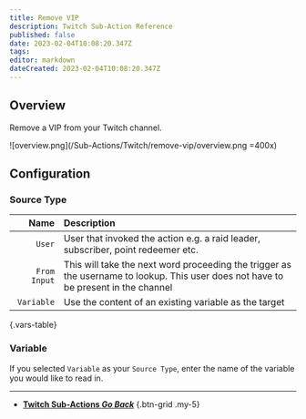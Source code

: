 ```yaml
---
title: Remove VIP
description: Twitch Sub-Action Reference
published: false
date: 2023-02-04T10:08:20.347Z
tags: 
editor: markdown
dateCreated: 2023-02-04T10:08:20.347Z
---
```


## Overview
Remove a VIP from your Twitch channel.

![overview.png](/Sub-Actions/Twitch/remove-vip/overview.png =400x)

## Configuration
### Source Type
Name | Description
----:|:------------
`User` | User that invoked the action e.g. a raid leader, subscriber, point redeemer etc.
`From Input` | This will take the next word proceeding the trigger as the username to lookup. This user does not have to be present in the channel
`Variable` | Use the content of an existing variable as the target
{.vars-table}

### Variable
If you selected `Variable` as your `Source Type`, enter the name of the variable you would like to read in.

---

- [<i class="mdi mdi-chevron-left"></i>**Twitch Sub-Actions *Go Back***](/Sub-Actions/Twitch)
{.btn-grid .my-5}